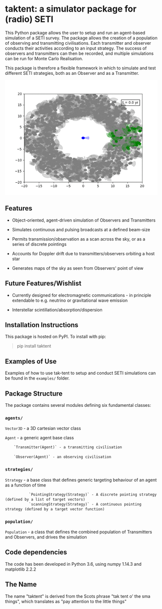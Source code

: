 taktent: a simulator package for (radio) SETI
==============================================

This Python package allows the user to setup and run an agent-based simulation of a SETI survey.  The package allows the creation of a population of observing and transmitting civilisations.  Each transmitter and observer conducts their activities according to an input strategy.  The success of observers and transmitters can then be recorded, and multiple simulations can be run for Monte Carlo Realisation.

This package is therefore a flexible framework in which to simulate and test different SETI strategies, both as an Observer and as a Transmitter.


![](doc/xymovie.gif)


Features
--------

* Object-oriented, agent-driven simulation of Observers and Transmitters

* Simulates continuous and pulsing broadcasts at a defined beam-size

* Permits transmission/observation as a scan across the sky, or as a series of discrete pointings

* Accounts for Doppler drift due to transmitters/observers orbiting a host star

* Generates maps of the sky as seen from Observers' point of view


Future Features/Wishlist
------------------------

* Currently designed for electromagnetic communications - in principle extendable to e.g. neutrino or gravitational wave emission

* Interstellar scintillation/absorption/dispersion



Installation Instructions
--------------------------

This package is hosted on PyPI.  To install with pip:

> pip install taktent


Examples of Use
---------------

Examples of how to use tak-tent to setup and conduct SETI simulations can be found in the `examples/` folder.


Package Structure
------------------

The package contains several modules defining six fundamental classes: 

### `agents/`

`Vector3D` - a 3D cartesian vector class

`Agent` - a generic agent base class

        `Transmitter(Agent)` - a transmitting civilisation

        `Observer(Agent)` - an observing civilisation
 
### `strategies/`

`Strategy` - a base class that defines generic targeting behaviour of an agent as a function of time

               `PointingStrategy(Strategy)` - A discrete pointing strategy (defined by a list of target vectors)
               `scanningStrategy(Strategy)` - A continuous pointing strategy (defined by a target vector function)

### `population/`

`Population` - a class that defines the combined population of Transmitters and Observers, and drives the simulation

Code dependencies
-----------------

The code has been developed in Python 3.6, using numpy 1.14.3 and matplotlib 2.2.2

The Name
---------

The name "taktent" is derived from the Scots phrase "tak tent o' the sma things", which translates as "pay attention to the little things"



 


